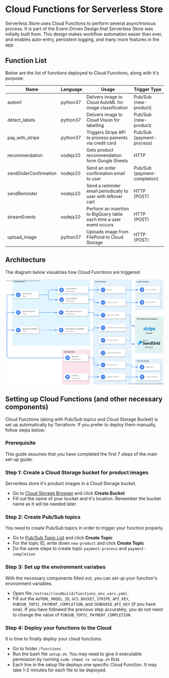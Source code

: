 # Cloud Functions for Serverless Store

Serverless Store uses Cloud Functions to perform several asynchronous process. It is part of the Event-Driven Design that Serverless Store was initially built from. This design makes workflow automation easier than ever, and enables auto-entry, persistent logging, and many more features in the app.

## Function List

Below are the list of functions deployed to Cloud Functions, along with it's purpose:

| Name                  | Language | Usage                                                                | Trigger Type                 |
| --------------------- | -------- | -------------------------------------------------------------------- | ---------------------------- |
| automl                | python37 | Delivers image to Cloud AutoML for image classification              | Pub/Sub (new-product)        |
| detect_labels         | python37 | Delivers image to Cloud Vision for labelling                         | Pub/Sub (new-product)        |
| pay_with_stripe       | python37 | Triggers Stripe API to process paments via credit card               | Pub/Sub (payment-process)    |
| recommendation        | nodejs10 | Gets product recommendation form Google Sheets                       | HTTP                         |
| sendOrderConfirmation | nodejs10 | Send an order confirmation email to user                             | Pub/Sub (payment-completion) |
| sendReminder          | nodejs10 | Send a reminder email periodically to user with leftover cart        | HTTP (POST)                  |
| streamEvents          | nodejs10 | Perform an insertion to BigQuery table each time a user event occurs | HTTP (POST)                  |
| upload_image          | python37 | Uploads image from FilePond to Cloud Storage                         | HTTP (POST)                  |

## Architecture

The diagram below visualizes how Cloud Functions are triggered

![architecture_cloud_functions](../docs/architecture_cfunctions.png)

## Setting up Cloud Functions (and other necessary components)

Cloud Functions (along with Pub/Sub topics and Cloud Storage Bucket) is set up automatically by Terraform. If you prefer to deploy them manually, follow steps below:

### Prerequisite

This guide assumes that you have completed the first 7 steps of the main set-up guide.

### Step 1: Create a Cloud Storage bucket for product images

Serverless store it's product images in a Cloud Storage bucket.

- Go to [Cloud Storage Browser](https://console.cloud.google.com/storage/browser) and click **Create Bucket**
- Fill out the name of your bucket and it's location. Remember the bucket name as it will be needed later.

### Step 2: Create Pub/Sub topics

You need to create Pub/Sub topics in order to trigger your function properly.

- Go to [Pub/Sub Topic List](https://console.cloud.google.com/cloudpubsub/topic/list) and click **Create Topic**
- For the topic ID, write down `new-product` and click **Create Topic**
- Do the same steps to create topic `payment-process` and `payment-completion`

### Step 3: Set up the environment variabes

With the necessary components filled out, you can set up your function's environment variables.

- Open file `/extras/cloudbuild/functions_env_vars.yaml`.
- Fill out the `AUTOML_MODEL_ID`, `GCS_BUCKET`, `STRIPE_API_KEY`, `PUBSUB_TOPIC_PAYMENT_COMPLETION`, and `SENDGRID_API_KEY` (if you have one). If you have followed the previous step accurately, you do not need to change the value of `PUBSUB_TOPIC_PAYMENT_COMPLETION`.

### Step 4: Deploy your functions to the Cloud

It is time to finally deploy your cloud functions.

- Go to folder `/functions`
- Run the bash file `setup.sh`. You may need to give it executable permission by running `sudo chmod +x setup.sh` first.
- Each line in the setup file deploys one specific Cloud Function. It may take 1-2 minutes for each file to be deployed.
